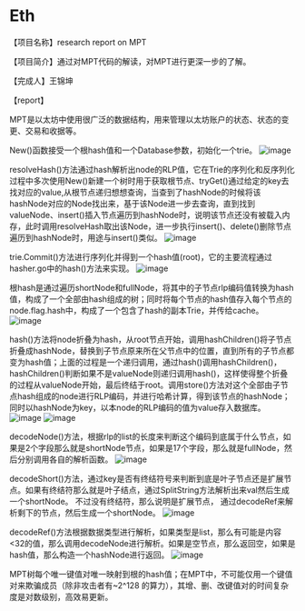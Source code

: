# Eth
【项目名称】research report on MPT

【项目简介】通过对MPT代码的解读，对MPT进行更深一步的了解。

【完成人】王锦坤

【report】

MPT是以太坊中使用很广泛的数据结构，用来管理以太坊账户的状态、状态的变更、交易和收据等。

New()函数接受一个根hash值和一个Database参数，初始化一个trie。
![image](https://user-images.githubusercontent.com/105579212/180784627-e4f27b43-218c-4ee7-9b3a-dbe834c6440c.png)

resolveHash()方法通过hash解析出node的RLP值，它在Trie的序列化和反序列化过程中多次使用New()新建一个树时用于获取根节点、tryGet()通过给定的key去找对应的value,从根节点递归想想查询，当查到了hashNode的时候将该hashNode对应的Node找出来，基于该Node进一步去查询，直到找到valueNode、insert()插入节点遍历到hashNode时，说明该节点还没有被载入内存，此时调用resolveHash取出该Node，进一步执行insert()、delete()删除节点遍历到hashNode时，用途与insert()类似。
![image](https://user-images.githubusercontent.com/105579212/180784560-9c6e7fc7-8d0c-4b83-8a03-779e9da0a793.png)

trie.Commit()方法进行序列化并得到一个hash值(root)，它的主要流程通过hasher.go中的hash()方法来实现。
![image](https://user-images.githubusercontent.com/105579212/180784700-35bb5c28-e1aa-438b-95c2-f890db4a88f4.png)

根hash是通过遍历shortNode和fullNode，将其中的子节点rlp编码值转换为hash值，构成了一个全部由hash组成的树；同时将每个节点的hash值存入每个节点的node.flag.hash中，构成了一个包含了hash的副本Trie，并传给cache。
![image](https://user-images.githubusercontent.com/105579212/180784928-0b267fda-9c9f-42c3-b007-127c2ca8203e.png)

hash()方法将node折叠为hash，从root节点开始，调用hashChildren()将子节点折叠成hashNode，替换到子节点原来所在父节点中的位置，直到所有的子节点都变为hash值；上面的过程是一个递归调用，通过hash()调用hashChildren()，hashChildren()判断如果不是valueNode则递归调用hash()，这样使得整个折叠的过程从valueNode开始，最后终结于root。调用store()方法对这个全部由子节点hash组成的node进行RLP编码，并进行哈希计算，得到该节点的hashNode；同时以hashNode为key，以本node的RLP编码的值为value存入数据库。
![image](https://user-images.githubusercontent.com/105579212/180785030-77737195-cfbb-4b6d-a2e3-4e7a99c7116b.png)
![image](https://user-images.githubusercontent.com/105579212/180785099-8d5082f9-a046-4281-8cfa-77c7363a087d.png)

decodeNode()方法，根据rlp的list的长度来判断这个编码到底属于什么节点，如果是2个字段那么就是shortNode节点，如果是17个字段，那么就是fullNode，然后分别调用各自的解析函数。
![image](https://user-images.githubusercontent.com/105579212/180785173-a7bbfd24-c078-465f-aeaf-5b8a6e303708.png)

decodeShort()方法，通过key是否有终结符号来判断到底是叶子节点还是扩展节点。如果有终结符那么就是叶子结点，通过SplitString方法解析出来val然后生成一个shortNode。 不过没有终结符，那么说明是扩展节点， 通过decodeRef来解析剩下的节点，然后生成一个shortNode。
![image](https://user-images.githubusercontent.com/105579212/180785243-191a2315-1864-407b-afc6-68998059159e.png)

decodeRef()方法根据数据类型进行解析，如果类型是list，那么有可能是内容<32的值，那么调用decodeNode进行解析。如果是空节点，那么返回空，如果是hash值，那么构造一个hashNode进行返回。
![image](https://user-images.githubusercontent.com/105579212/180785353-3a8e703c-5de0-45c8-adea-59f837b16814.png)

MPT树每个唯一键值对唯一映射到根的hash值；在MPT中，不可能仅用一个键值对来欺骗成员（除非攻击者有~2^128 的算力），其增、删、改键值对的时间复杂度是对数级别，高效易更新。
